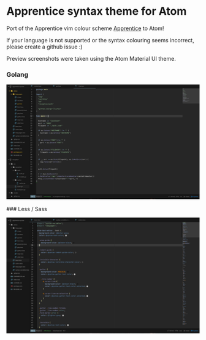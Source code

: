 # Apprentice syntax theme for Atom

Port of the Apprentice vim colour scheme [Apprentice](http://romainl.github.io/Apprentice/) to Atom!

If your language is not supported or the syntax colouring seems incorrect, please create a github issue :)

Preview screenshots were taken using the Atom Material UI theme.

### Golang

![Go](preview/go.png "Go")

### Less / Sass

![Less](preview/less.png "Less")
